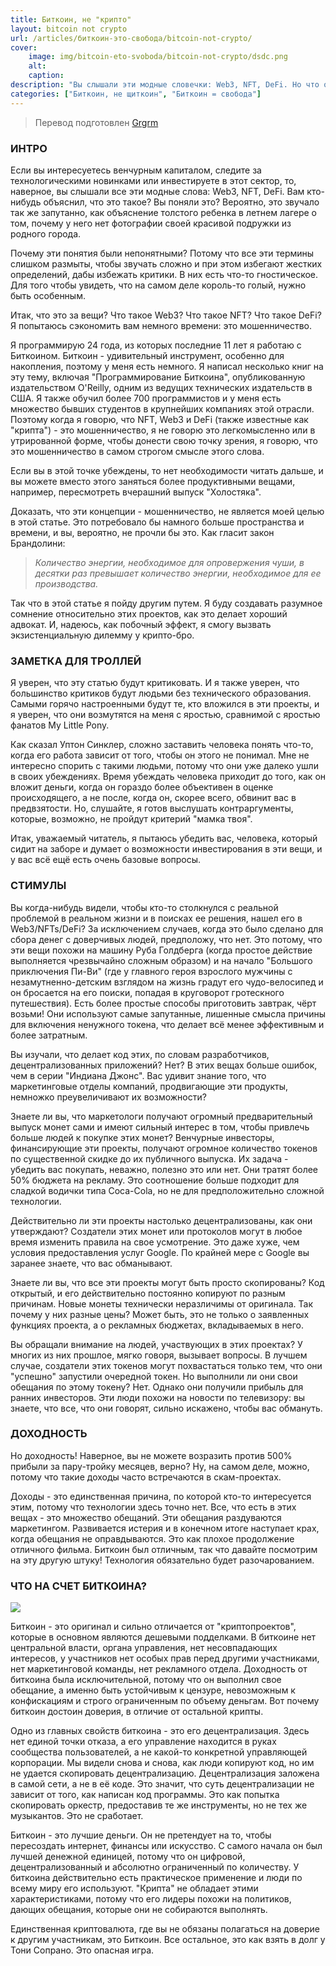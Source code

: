 ```yaml
---
title: Биткоин, не "крипто"
layout: bitcoin not crypto
url: /articles/биткоин-это-свобода/bitcoin-not-crypto/
cover:
    image: img/bitcoin-eto-svoboda/bitcoin-not-crypto/dsdc.png
    alt: 
    caption: 
description: "Вы слышали эти модные словечки: Web3, NFT, DeFi. Но что они на самом деле значат? По сравнению с Биткоином, практически ничто."
categories: ["Биткоин, не щиткоин", "Биткоин = свобода"]
---
```


> Перевод подготовлен [Grgrm](https://iris.to/npub1qzr3j58q0gwfhqdj33pc8wtfaj9ffn7nrdt6p7p7tvn0qrf7e0wsggv43p "Nostr")

### <h3>ИНТРО</h3>

Если вы интересуетесь венчурным капиталом, следите за технологическими новинками или инвестируете в этот сектор, то, наверное, вы слышали все эти модные слова: Web3, NFT, DeFi. Вам кто-нибудь объяснил, что это такое? Вы поняли это? Вероятно, это звучало так же запутанно, как объяснение толстого ребенка в летнем лагере о том, почему у него нет фотографии своей красивой подружки из родного города.

Почему эти понятия были непонятными? Потому что все эти термины слишком размыты, чтобы звучать сложно и при этом избегают жестких определений, дабы избежать критики. В них есть что-то гностическое. Для того чтобы увидеть, что на самом деле король-то голый, нужно быть особенным.

Итак, что это за вещи? Что такое Web3? Что такое NFT? Что такое DeFi? Я попытаюсь сэкономить вам немного времени: это мошенничество.

Я программирую 24 года, из которых последние 11 лет я работаю с Биткоином. Биткоин - удивительный инструмент, особенно для накопления, поэтому у меня есть немного. Я написал несколько книг на эту тему, включая "Программирование Биткоина", опубликованную издательством O'Reilly, одним из ведущих технических издательств в США. Я также обучил более 700 программистов и у меня есть множество бывших студентов в крупнейших компаниях этой отрасли. Поэтому когда я говорю, что NFT, Web3 и DeFi (также известные как "крипта") - это мошенничество, я не говорю это легкомысленно или в утрированной форме, чтобы донести свою точку зрения, я говорю, что это мошенничество в самом строгом смысле этого слова.

Если вы в этой точке убеждены, то нет необходимости читать дальше, и вы можете вместо этого заняться более продуктивными вещами, например, пересмотреть вчерашний выпуск "Холостяка".

Доказать, что эти концепции - мошенничество, не является моей целью в этой статье. Это потребовало бы намного больше пространства и времени, и вы, вероятно, не прочли бы это. Как гласит закон Брандолини:

> *Количество энергии, необходимое для опровержения чуши, в десятки раз превышает количество энергии, необходимое для ее производства.*

Так что в этой статье я пойду другим путем. Я буду создавать разумное сомнение относительно этих проектов, как это делает хороший адвокат. И, надеюсь, как побочный эффект, я смогу вызвать экзистенциальную дилемму у крипто-бро.

### <h3>ЗАМЕТКА ДЛЯ ТРОЛЛЕЙ</h3>

Я уверен, что эту статью будут критиковать. И я также уверен, что большинство критиков будут людьми без технического образования. Самыми горячо настроенными будут те, кто вложился в эти проекты, и я уверен, что они возмутятся на меня с яростью, сравнимой с яростью фанатов My Little Pony.

Как сказал Уптон Синклер, сложно заставить человека понять что-то, когда его работа зависит от того, чтобы он этого не понимал. Мне не интересно спорить с такими людьми, потому что они уже далеко ушли в своих убеждениях. Время убеждать человека приходит до того, как он вложит деньги, когда он гораздо более объективен в оценке происходящего, а не после, когда он, скорее всего, обвинит вас в предвзятости. Но, слушайте, я готов выслушать контраргументы, которые, возможно, не пройдут критерий "мамка твоя".

Итак, уважаемый читатель, я пытаюсь убедить вас, человека, который сидит на заборе и думает о возможности инвестирования в эти вещи, и у вас всё ещё есть очень базовые вопросы.

### <h3>СТИМУЛЫ</h3>

Вы когда-нибудь видели, чтобы кто-то столкнулся с реальной проблемой в реальном жизни и в поисках ее решения, нашел его в Web3/NFTs/DeFi? За исключением случаев, когда это было сделано для сбора денег с доверчивых людей, предположу, что нет. Это потому, что эти вещи похожи на машину Руба Голдберга (когда простое действие выполняется чрезвычайно сложным образом) и на начало "Большого приключения Пи-Ви" (где у главного героя взрослого мужчины с незамутненно-детским взглядом на жизнь градут его чудо-велосипед и он бросается на его поиски, попадая в круговорот гротескного путешествия). Есть более простые способы приготовить завтрак, чёрт возьми! Они используют самые запутанные, лишенные смысла причины для включения ненужного токена, что делает всё менее эффективным и более затратным.

Вы изучали, что делает код этих, по словам разработчиков, децентрализованных приложений? Нет? В этих вещах больше ошибок, чем в серии "Индиана Джонс". Вас удивит знание того, что маркетинговые отделы компаний, продвигающие эти продукты, немножко преувеличивают их возможности?

Знаете ли вы, что маркетологи получают огромный предварительный выпуск монет сами и имеют сильный интерес в том, чтобы привлечь больше людей к покупке этих монет? Венчурные инвесторы, финансирующие эти проекты, получают огромное количество токенов по существенной скидке до их публичного выпуска. Их задача - убедить вас покупать, неважно, полезно это или нет. Они тратят более 50% бюджета на рекламу. Это соотношение больше подходит для сладкой водички типа Coca-Cola, но не для предположительно сложной технологии.

Действительно ли эти проекты настолько децентрализованы, как они утверждают? Создатели этих монет или протоколов могут в любое время изменить правила на свое усмотрение. Это даже хуже, чем условия предоставления услуг Google. По крайней мере с Google вы заранее знаете, что вас обманывают.

Знаете ли вы, что все эти проекты могут быть просто скопированы? Код открытый, и его действительно постоянно копируют по разным причинам. Новые монеты технически неразличимы от оригинала. Так почему у них разные цены? Может быть, это не только о заявленных функциях проекта, а о рекламных бюджетах, вкладываемых в него.

Вы обращали внимание на людей, участвующих в этих проектах? У многих из них прошлое, мягко говоря, вызывает вопросы. В лучшем случае, создатели этих токенов могут похвастаться только тем, что они "успешно" запустили очередной токен. Но выполнили ли они свои обещания по этому токену? Нет. Однако они получили прибыль для ранних инвесторов. Эти люди похожи на новости по телевизору: вы знаете, что все, что они говорят, сильно искажено, чтобы вас обмануть.

### <h3>ДОХОДНОСТЬ</h3>

Но доходность! Наверное, вы не можете возразить против 500% прибыли за пару-тройку месяцев, верно? Ну, на самом деле, можно, потому что такие доходы часто встречаются в скам-проектах.

Доходы - это единственная причина, по которой кто-то интересуется этим, потому что технологии здесь точно нет. Все, что есть в этих вещах - это множество обещаний. Эти обещания раздуваются маркетингом. Развивается истерия и в конечном итоге наступает крах, когда обещания не оправдываются. Это как плохое продолжение отличного фильма. Биткоин был отличным, так что давайте посмотрим на эту другую штуку! Технология обязательно будет разочарованием.

### <h3>ЧТО НА СЧЕТ БИТКОИНА?</h3>

![](/img/bitcoin-eto-svoboda/bitcoin-not-crypto/IMG_6002.jpg "")

Биткоин - это оригинал и сильно отличается от "криптопроектов", которые в основном являются дешевыми подделками. В биткоине нет центральной власти, органа управления, нет несовпадающих интересов, у участников нет особых прав перед другими участниками, нет маркетинговой команды, нет рекламного отдела. Доходность от биткоина была исключительной, потому что он выполнил свое обещание, а именно быть устойчивым к цензуре, невозможным к конфискациям и строго ограниченным по объему деньгам. Вот почему биткоин достоин доверия, в отличие от остальной крипты.

Одно из главных свойств биткоина - это его децентрализация. Здесь нет единой точки отказа, а его управление находится в руках сообщества пользователей, а не какой-то конкретной управляющей корпорации. Мы видели снова и снова, как люди копируют код, но им не удается скопировать децентрализацию. Децентрализация заложена в самой сети, а не в её коде. Это значит, что суть децентрализации не зависит от того, как написан код программы. Это как попытка скопировать оркестр, предоставив те же инструменты, но не тех же музыкантов. Это не сработает.

Биткоин - это лучшие деньги. Он не претендует на то, чтобы пересоздать интернет, финансы или искусство. С самого начала он был лучшей денежной единицей, потому что он цифровой, децентрализованный и абсолютно ограниченный по количеству. У биткоина действительно есть практическое применение и люди по всему миру его используют. "Крипта" не обладает этими характеристиками, потому что его лидеры похожи на политиков, дающих обещания, которые они не собираются выполнять.

Единственная криптовалюта, где вы не обязаны полагаться на доверие к другим участникам, это Биткоин. Все остальное, это как взять в долг у Тони Сопрано. Это опасная игра.